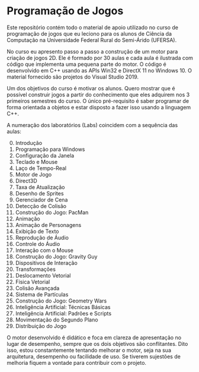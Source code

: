 # Programação de Jogos

Este repositório contém todo o material de apoio utilizado no curso de programação de jogos que eu leciono para os alunos de Ciência da Computação na Universidade Federal Rural do Semi-Árido (UFERSA).

No curso eu apresento passo a passo a construção de um motor para criação de jogos 2D. Ele é formado por 30 aulas e cada aula é ilustrada com código que implementa uma pequena parte do motor. O código é desenvolvido em C++ usando as APIs Win32 e DirectX 11 no Windows 10. O material fornecido são projetos do Visual Studio 2019.

Um dos objetivos do curso é motivar os alunos. Quero mostrar que é possível construir jogos a partir do conhecimento que eles adquirem nos 3 primeiros semestres do curso. O único pré-requisito é saber programar de forma orientada a objetos e estar disposto a fazer isso usando a linguagem C++.  

A numeração dos laboratórios (Labs) coincidem com a sequência das aulas: 

00. Introdução
01. Programação para Windows
02. Configuração da Janela
03. Teclado e Mouse
04. Laço de Tempo-Real
05. Motor de Jogo
06. Direct3D
07. Taxa de Atualização
08. Desenho de Sprites
09. Gerenciador de Cena
10. Detecção de Colisão
11. Construção do Jogo: PacMan
12. Animação
13. Animação de Personagens
14. Exibição de Texto
15. Reprodução de Áudio
16. Controle do Áudio
17. Interação com o Mouse
18. Construção do Jogo: Gravity Guy
19. Dispositivos de Interação
20. Transformações
21. Deslocamento Vetorial
22. Física Vetorial
23. Colisão Avançada
24. Sistema de Partículas
25. Construção do Jogo: Geometry Wars
26. Inteligência Artificial: Técnicas Básicas
27. Inteligência Artificial: Padrões e Scripts
28. Movimentação do Segundo Plano
29. Distribuição do Jogo

O motor desenvolvido é didático e foca em clareza de apresentação no lugar de desempenho, sempre que os dois objetivos são conflitantes. Dito isso, estou constantemente tentando melhorar o motor, seja na sua arquitetura, desempenho ou facilidade de uso. Se tiverem sujestões de melhoria fiquem a vontade para contribuir com o projeto.
 
